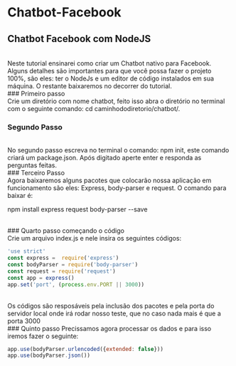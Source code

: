 # Chatbot-Facebook
## Chatbot Facebook com NodeJS
<br>
 Neste tutorial ensinarei como criar um Chatbot nativo para Facebook. Alguns detalhes são importantes para que você possa fazer o projeto 100%, são eles: ter o NodeJs e um editor de código instalados em sua máquina. O restante baixaremos no decorrer do tutorial.
<br>
### Primeiro passo 

<br>
 Crie um diretório com nome chatbot, feito isso abra o diretório no terminal com o seguinte comando: cd caminhododiretorio/chatbot/.
<br>

### Segundo Passo

<br>
 No segundo passo escreva no terminal o comando: npm init, este comando criará um package.json. Após digitado aperte enter e responda as perguntas feitas.
<br>
### Terceiro Passo

<br>
 Agora baixaremos alguns pacotes que colocarão nossa aplicação em funcionamento são eles: Express, body-parser e request. O comando para baixar é: 
<br>

npm install express request body-parser --save

<br>
### Quarto passo começando o código 

<br>
Crie um arquivo index.js e nele insira os seguintes códigos:
<br>

```js
'use strict'
const express =  require('express')
const bodyParser = require('body-parser')
const request = require('request')
const app = express()
app.set('port', (process.env.PORT || 3000))
````
<br>
Os códigos são resposáveis pela inclusão dos pacotes e pela porta do servidor local onde irá rodar nosso teste, que no caso nada mais é que a porta 3000
<br>
### Quinto passo 
Precissamos agora processar os dados e para isso iremos fazer o seguinte: 
<br>

```js
app.use(bodyParser.urlencoded({extended: false}))
app.use(bodyParser.json())
```

<br>
